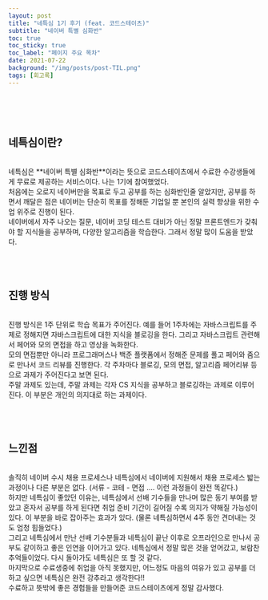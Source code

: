 ```yaml
---
layout: post
title: "네특심 1기 후기 (feat. 코드스테이츠)"
subtitle: "네이버 특별 심화반"
toc: true
toc_sticky: true
toc_label: "페이지 주요 목차"
date: 2021-07-22
background: "/img/posts/post-TIL.png"
tags: [회고록]
---
```


<br/>
<br/>
<br/>

## 네특심이란?

<br />
네특심은 **네이버 특별 심화반**이라는 뜻으로 코드스테이츠에서 수료한 수강생들에게 무료로 제공하는 서비스이다. 나는 1기에 참여했었다.

<br />
처음에는 오로지 네이버만을 목표로 두고 공부를 하는 심화반인줄 알았지만, 공부를 하면서 깨달은 점은 네이버는 단순히 목표를 정해둔 기업일 뿐 본인의 실력 향상을 위한 수업 위주로 진행이 된다.

<br />
네이버에서 자주 나오는 질문, 네이버 코딩 테스트 대비가 아닌 정말 프론트엔드가 갖춰야 할 지식들을 공부하며, 다양한 알고리즘을 학습한다. 그래서 정말 많이 도움을 받았다.

<br />
<br />
<br />
<br />

## 진행 방식

<br />
진행 방식은 1주 단위로 학습 목표가 주어진다. 예를 들어 1주차에는 자바스크립트를 주제로 정해지면 자바스크립트에 대한 지식을 블로깅을 한다. 그리고 자바스크립트 관련해서 페어와 모의 면접을 하고 영상을 녹화한다.

<br />
모의 면접뿐만 아니라 프로그래머스나 백준 플랫폼에서 정해준 문제를 풀고 페어와 줌으로 만나서 코드 리뷰를 진행한다. 각 주차마다 블로깅, 모의 면접, 알고리즘 페어리뷰 등으로 과제가 주어진다고 보면 된다.

<br />
주말 과제도 있는데, 주말 과제는 각자 CS 지식을 공부하고 블로깅하는 과제로 이루어진다. 이 부분은 개인의 의지대로 하는 과제이다.

<br/>
<br/>
<br/>
<br/>

## 느낀점

<br />
솔직히 네이버 수시 채용 프로세스나 네특심에서 네이버에 지원해서 채용 프로세스 밟는 과정이나 다른 부분은 없다. (서류 - 코테 - 면접 .... 이런 과정들이 완전 똑같다.)

<br />
하지만 네특심이 좋았던 이유는, 네특심에서 선배 기수들을 만나며 많은 동기 부여를 받았고 혼자서 공부를 하게 된다면 취업 준비 기간이 길어질 수록 의지가 약해질 가능성이 있다. 이 부분을 바로 잡아주는 효과가 있다. (물론 네특심하면서 4주 동안 견뎌내는 것도 엄청 힘들었다.)

<br />
그리고 네특심에서 만난 선배 기수분들과 네특심이 끝난 이후로 오프라인으로 만나서 공부도 같이하고 좋은 인연을 이어가고 있다. 네특심에서 정말 많은 것을 얻어갔고, 보람찬 추억들이었다. 다시 돌아가도 네특심은 또 할 것 같다.

<br />
마지막으로 수료생중에 취업을 아직 못했지만, 어느정도 마음의 여유가 있고 공부를 더 하고 싶으면 네특심은 완전 강추라고 생각한다!!

<br />
수료하고 뜻밖에 좋은 경험들을 만들어준 코드스테이츠에게 정말 감사했다.

<br/>
<br/>
<br/>
<br/>
